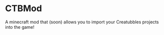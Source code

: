CTBMod
========

A minecraft mod that (soon) allows you to import your Creatubbles projects into the game!
